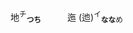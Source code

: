 地<sup>チ</sup><sub>**つち**</sub>　　　迤 (迆)<sup>イ</sup><sub>**なな**め</sub> 


<!--他 拖 駞 池 灺 鍦 虵 也 忚 髢 杝 肔 馳 阤 施 絁 葹 弛 箷 衪 暆 迆 酏 匜 迤 扡 崺 貤-->


<!--<ruby>雪<rt>セツ</rt></ruby> <ruby><rt><ruby>**ゆき**　<br>**すす**ぐ</ruby></rt></ruby>-->
